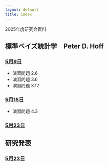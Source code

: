 ```yaml
---
layout: default
title: index
---
```


2025年度研究会資料

## 標準ベイズ統計学　Peter D. Hoff
### [5月9日](0509.html)
- 演習問題 2.6
- 演習問題 3.6
- 演習問題 3.12

### [5月15日](0515.html)
- 演習問題 4.3

### [5月23日](0523a.html)

## 研究発表
### [5月23日](0523b.html)
